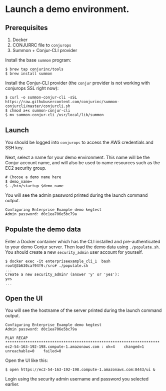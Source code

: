 # Launch a demo environment.

## Prerequisites

1. Docker
2. CONJURRC file to `conjurops`
3. Summon + Conjur-CLI provider

Install the base `summon` program: 

```
$ brew tap conjurinc/tools
$ brew install summon
```

Install the Conjur-CLI provider (the `conjur` provider is not working with conjurops SSL right now):

```
$ curl -o summon-conjur-cli -sSL https://raw.githubusercontent.com/conjurinc/summon-conjurcli/master/conjurcli.sh
$ chmod a+x summon-conjur-cli
$ mv summon-conjur-cli /usr/local/lib/summon
```

## Launch

You should be logged into `conjurops` to access the AWS credentials and SSH key.

Next, select a name for your demo environment. This name will be the Conjur account name, and 
will also be used to name resources such as the EC2 security group.

```
# Choose a demo name here
$ demo_name=
$ ./bin/startup $demo_name
```

You will see the admin password printed during the launch command output.

```
Configuring Enterprise Example demo kegtest
Admin password: d0c1ea706e5bc79a
```

## Populate the demo data

Enter a Docker container which has the CLI installed and pre-authenticated to your demo Conjur server.
Then load the demo data using `./populate.sh`. You should create a new `security_admin` user account
for yourself.

```
$ docker exec -it enterpriseexample_cli_1  bash
root@3b630caf94f9:/src# ./populate.sh
...
Create a new security_admin? (answer 'y' or 'yes'):
yes
...
```

## Open the UI

You will see the hostname of the server printed during the launch command output.

```
Configuring Enterprise Example demo kegtest
Admin password: d0c1ea706e5bc79a

PLAY RECAP *********************************************************************
ec2-54-163-192-198.compute-1.amazonaws.com : ok=4    changed=1    unreachable=0    failed=0  
```

Open the UI like this:

```
$ open https://ec2-54-163-192-198.compute-1.amazonaws.com:8443/ui &
```

Login using the security admin username and password you selected earlier.

